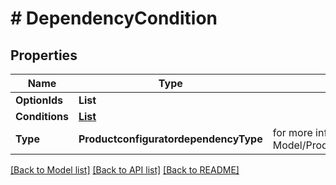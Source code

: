 # # DependencyCondition


## Properties 


Name | Type | Description | Notes
------------ | ------------- | ------------- | -------------
**OptionIds**| **List<string>** |   | [optional]
**Conditions**| [**List<DependencyCondition>**](DependencyCondition.md) |   | [optional]
**Type**| **ProductconfiguratordependencyType** |  for more information please, see Model/ProductconfiguratordependencyType.php  | [optional]


[[Back to Model list]](../../README.md#models) [[Back to API list]](../../README.md#endpoints) [[Back to README]](../../README.md)

